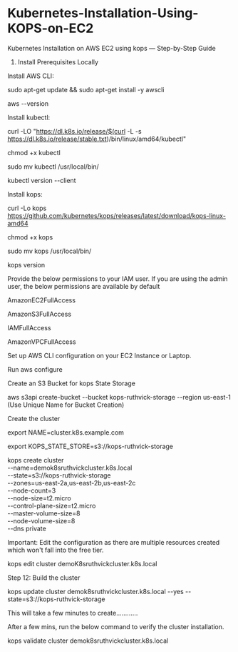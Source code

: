 # Kubernetes-Installation-Using-KOPS-on-EC2
Kubernetes Installation on AWS EC2 using kops — Step-by-Step Guide


1. Install Prerequisites Locally

   
Install AWS CLI:


sudo apt-get update && sudo apt-get install -y awscli


aws --version



Install kubectl:


curl -LO "https://dl.k8s.io/release/$(curl -L -s https://dl.k8s.io/release/stable.txt)/bin/linux/amd64/kubectl"


chmod +x kubectl


sudo mv kubectl /usr/local/bin/


kubectl version --client



Install kops:


curl -Lo kops https://github.com/kubernetes/kops/releases/latest/download/kops-linux-amd64


chmod +x kops


sudo mv kops /usr/local/bin/


kops version

Provide the below permissions to your IAM user. If you are using the admin user, the below permissions are available by default


AmazonEC2FullAccess


AmazonS3FullAccess


IAMFullAccess


AmazonVPCFullAccess

Set up AWS CLI configuration on your EC2 Instance or Laptop.


Run aws configure


Create an S3 Bucket for kops State Storage


aws s3api create-bucket --bucket kops-ruthvick-storage --region us-east-1 (Use Unique Name for Bucket Creation)


Create the cluster


export NAME=cluster.k8s.example.com


export KOPS_STATE_STORE=s3://kops-ruthvick-storage

kops create cluster \
  --name=demok8sruthvickcluster.k8s.local \
  --state=s3://kops-ruthvick-storage \
  --zones=us-east-2a,us-east-2b,us-east-2c \
  --node-count=3 \
  --node-size=t2.micro \
  --control-plane-size=t2.micro \
  --master-volume-size=8 \
  --node-volume-size=8 \
  --dns private
  

Important: Edit the configuration as there are multiple resources created which won't fall into the free tier.


kops edit cluster demoK8sruthvickcluster.k8s.local


Step 12: Build the cluster

kops update cluster demok8sruthvickcluster.k8s.local --yes --state=s3://kops-ruthvick-storage


This will take a few minutes to create............

After a few mins, run the below command to verify the cluster installation.

kops validate cluster demok8sruthvickcluster.k8s.local
